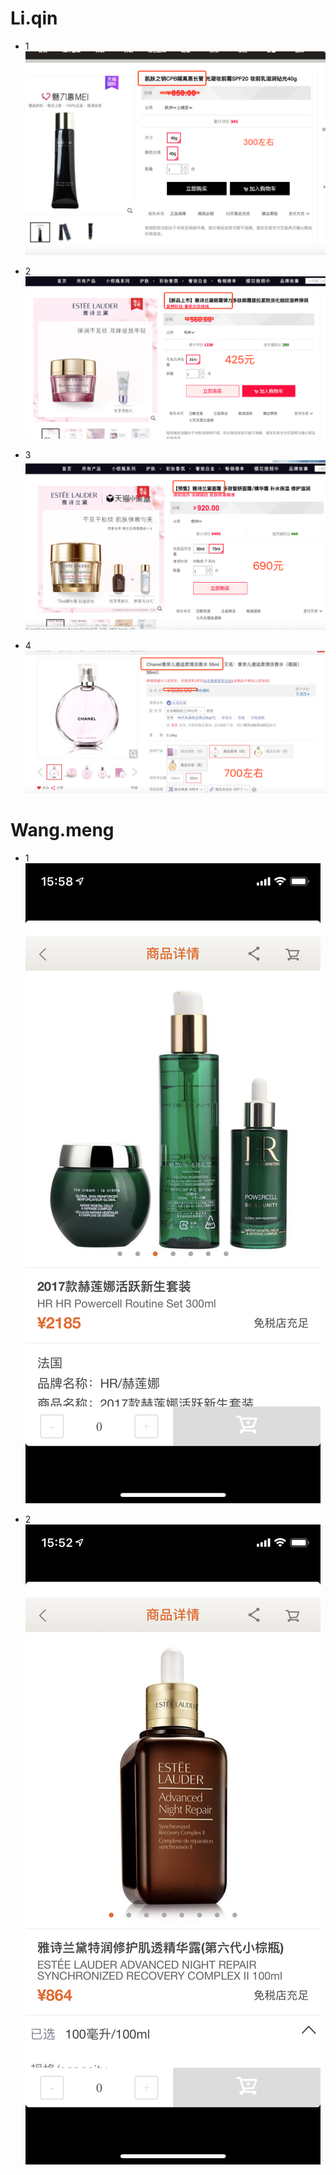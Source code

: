 # Li.qin
* 1
![](./pic/微信图片_20190509160449.png)

* 2
![](./pic/微信图片_20190509160452.png)

* 3
![](./pic/微信图片_20190509160456.png)

* 4
![](./pic/微信图片_20190509160459.png)


# Wang.meng
* 1
![](./pic/微信图片_20190509160418.png)

* 2
![](./pic/微信图片_20190509160444.png)
